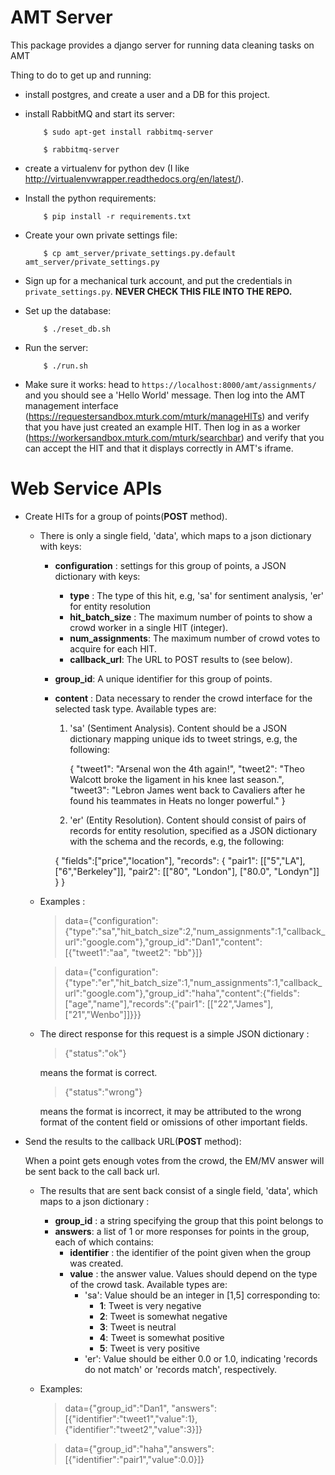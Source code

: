 AMT Server
==========

This package provides a django server for running data cleaning tasks on AMT

Thing to do to get up and running:

* install postgres, and create a user and a DB for this project.

* install RabbitMQ and start its server:

          $ sudo apt-get install rabbitmq-server
		  
		  $ rabbitmq-server
		  
* create a virtualenv for python dev (I like
  http://virtualenvwrapper.readthedocs.org/en/latest/).

* Install the python requirements:

          $ pip install -r requirements.txt

* Create your own private settings file:

          $ cp amt_server/private_settings.py.default amt_server/private_settings.py

* Sign up for a mechanical turk account, and put the credentials in
  `private_settings.py`. **NEVER CHECK THIS FILE INTO THE REPO.**

* Set up the database:

          $ ./reset_db.sh

* Run the server:

          $ ./run.sh

* Make sure it works: head to `https://localhost:8000/amt/assignments/` and you should
  see a 'Hello World' message. Then log into the AMT management interface
  (https://requestersandbox.mturk.com/mturk/manageHITs) and verify that you have
  just created an example HIT. Then log in as a worker
  (https://workersandbox.mturk.com/mturk/searchbar) and verify that you can
  accept the HIT and that it displays correctly in AMT's iframe.





Web Service APIs
=============
* Create HITs for a group of points(**POST** method). 

  - There is only a single field, 'data', which maps to a json dictionary with keys:
    - **configuration** : settings for this group of points, a JSON dictionary with keys:
      - **type** : The type of this hit, e.g, 'sa' for sentiment analysis, 'er' for entity resolution
      - **hit_batch_size** : The maximum number of points to show a crowd worker in a single HIT (integer).
      - **num_assignments**: The maximum number of crowd votes to acquire for each HIT.
      - **callback_url**: The URL to POST results to (see below).
    - **group_id**: A unique identifier for this group of points. 
    - **content** : Data necessary to render the crowd interface for the selected task type. Available types are:
      
      1. 'sa' (Sentiment Analysis). Content should be a JSON dictionary mapping unique ids to tweet strings, e.g, the following:
          
            {
	     "tweet1": "Arsenal won the 4th again!", 
	     "tweet2": "Theo Walcott broke the ligament in his knee last season.",
	     "tweet3": "Lebron James went back to Cavaliers after he found his teammates in Heats no longer powerful."
	    }
         
      2. 'er' (Entity Resolution). Content should consist of pairs of records for entity resolution, specified as a JSON dictionary with the schema and the records, e.g, the following:

	    {
	     "fields":["price","location"],
	     "records": {
	         "pair1": [["5","LA"], ["6","Berkeley"]], 
	         "pair2": [["80", "London"], ["80.0", "Londyn"]]
	        }
	    }

  - Examples : 
    > data={"configuration":{"type":"sa","hit_batch_size":2,"num_assignments":1,"callback_url":"google.com"},"group_id":"Dan1","content":[{"tweet1":"aa", "tweet2": "bb"}]}

    > data={"configuration":{"type":"er","hit_batch_size":1,"num_assignments":1,"callback_url":"google.com"},"group_id":"haha","content":{"fields":["age","name"],"records":{"pair1": [["22","James"],["21","Wenbo"]]}}}
	
  - The direct response for this request is a simple JSON dictionary :
     
    > {"status":"ok"}
    
    means the format is correct.
     
    > {"status":"wrong"}
    
    means the format is incorrect, it may be attributed to the wrong format of the content field or omissions of other important fields.
  
  
* Send the results to the callback URL(**POST** method):
  
  When a point gets enough votes from the crowd, the EM/MV answer will be sent back to the call back url.
  
  - The results that are sent back consist of a single field, 'data', which maps to a json dictionary :
    - **group_id** : a string specifying the group that this point belongs to
    - **answers**: a list of 1 or more responses for points in the group, each of which contains:
      - **identifier** : the identifier of the point given when the group was created.
      - **value** : the answer value. Values should depend on the type of the crowd task. Available types are:
        - 'sa': Value should be an integer in [1,5] corresponding to:
          - **1**: Tweet is very negative
          - **2**: Tweet is somewhat negative
          - **3**: Tweet is neutral
          - **4**: Tweet is somewhat positive
          - **5**: Tweet is very positive
        - 'er': Value should be either 0.0 or 1.0, indicating 'records do not match' or 'records match', respectively.
  
  - Examples:
    > data={"group_id":"Dan1", "answers":[{"identifier":"tweet1","value":1}, {"identifier":"tweet2","value":3}]}

    > data={"group_id":"haha","answers":[{"identifier":"pair1","value":0.0}]}
